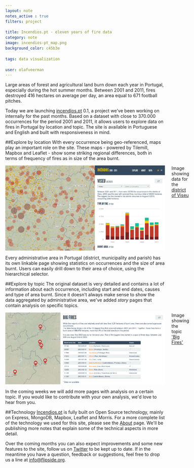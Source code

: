 ```yaml
---
layout: note
notes_active : true
filters: project

title: Incendios.pt - eleven years of fire data
category: note
image: incendios-pt_map.png
background_color: c45b3e

tags: data visualization

user: olafveerman
---
```

Large areas of forest and agricultural land burn down each year in Portugal, especially during the hot summer months. Between 2001 and 2011, fires destroyed 416 hectares on average per day, an area equal to 671 football pitches.

Today we are launching [incendios.pt](http://incendios.pt) 0.1, a project we've been working on internally for the past months. Based on a dataset with close to 370.000 occurrences for the period 2001 and 2011, it allows users to explore data on fires in Portugal by location and topic. The site is available in Portuguese and English and built with responsiveness in mind.

##Explore by location
With every occurrence being geo-referenced, maps play an important role on the site. These maps - powered by Tilemill, Mapbox and Leaflet - show some striking regional differences, both in terms of frequency of fires as in size of the area burnt.

<div class="image-with-caption eleven columns alpha omega">
	<img src="/images/notes/incendios-pt_explore-location.png" class="nine columns offset-by-one inset-by-one border alpha omega" alt="Explore data by location" />
	<span>Image showing data for the <a href="http://www.incendios.pt/en/por/viseu">district of Viseu</a></span>
</div>

Every administrative area in Portugal (district, municipality and parish) has its own linkable page showing statistics on occurrences and the size of area burnt. Users can easily drill down to their area of choice, using the hierarchical selector.

##Explore by topic
The original dataset is very detailed and contains a lot of information about each occurrence, including start and end dates, causes and type of area burnt. Since it doesn't always make sense to show the data aggregated by administrative area, we've added _story_ pages that contain analysis on specific topics.

<div class="image-with-caption eleven columns alpha omega">
	<img src="/images/notes/incendios-pt_explore-topic.png" class="nine columns offset-by-one inset-by-one border alpha omega" alt="Explore data by topic" />
	<span>Image showing the topic <a href="http://www.incendios.pt/en/story/big-fires">'Big Fires'</a></span>
</div>

In the coming weeks we will add more pages with analysis on a certain topic. If you would like to contribute with your own analysis, we'd love to hear from you.

##Technology
[Incendios.pt](http://www.incendios.pt) is fully built on Open Source technology, mainly on Express, MongoDB, Mapbox, Leaflet and Morris. For a more complete list of the technology we used for this site, please see the [About](http://www.incendios.pt/en/data) page. We'll be publishing more notes that explain some of the technical aspects in more detail.

Over the coming months you can also expect improvements and some new features to the site, follow us on [Twitter](http://www.twitter.com/flipside_org) to be kept up to date. If in the meantime you have a question, feedback or suggestions, feel free to drop us a line at [info@flipside.org](mailto:info@flipside.org).